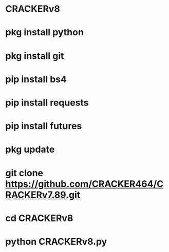 # CRACKERv8
# pkg install python 
# pkg install git 
# pip install bs4 
# pip install requests 
# pip install futures
# pkg update 
# git clone https://github.com/CRACKER464/CRACKERv7.89.git
# cd CRACKERv8
# python CRACKERv8.py
